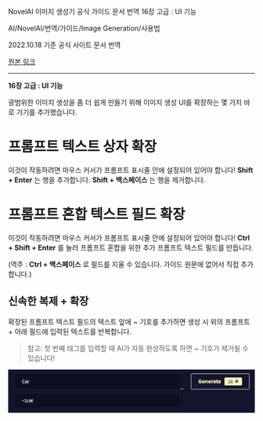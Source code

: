 NovelAI 이미지 생성기 공식 가이드 문서 번역 16장 고급 : UI 기능

AI/NovelAI/번역/가이드/Image Generation/사용법

2022.10.18 기준 공식 사이트 문서 번역

[원본 링크](https://docs.novelai.net/)

---
**16장 고급 : UI 기능**

광범위한 이미지 생성을 좀 더 쉽게 만들기 위해 이미지 생성 UI를 확장하는 몇 가지 바로 가기를 추가했습니다.

# 프롬프트 텍스트 상자 확장
이것이 작동하려면 마우스 커서가 프롬프트 표시줄 안에 설정되어 있어야 합니다! **Shift + Enter** 는 행을 추가합니다. **Shift + 백스페이스** 는 행을 제거합니다.

# 프롬프트 혼합 텍스트 필드 확장
이것이 작동하려면 마우스 커서가 프롬프트 표시줄 안에 설정되어 있어야 합니다! **Ctrl + Shift + Enter** 를 눌러 프롬프트 혼합을 위한 추가 프롬프트 텍스트 필드를 만듭니다.

(역주 : **Ctrl + 백스페이스** 로 필드를 지울 수 있습니다. 가이드 원문에 없어서 직접 추가합니다.)

## 신속한 복제 + 확장
확장된 프롬프트 텍스트 필드의 텍스트 앞에 ~ 기호를 추가하면 생성 시 위의 프롬프트 + 아래 필드에 입력된 텍스트를 반복합니다.

> 참고: 첫 번째 태그를 입력할 때 AI가 자동 완성하도록 하면 ~ 기호가 제거될 수 있습니다!

![](2022-10-19-08-06-45.png)